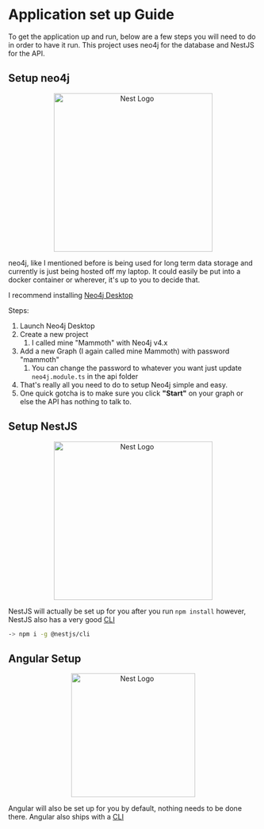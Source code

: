 # Application set up Guide

To get the application up and run, below are a few steps you will need to do in order to have it run.
This project uses neo4j for the database and NestJS for the API.

## Setup neo4j

<p align="center">
  <a href="http://neo4j.com/" target="blank"><img src="https://dist.neo4j.com/wp-content/uploads/neo4j_logo-325x150.png" width="320" alt="Nest Logo" /></a>
</p>

neo4j, like I mentioned before is being used for long term data storage and currently is just being hosted off my laptop.
It could easily be put into a docker container or wherever, it's up to you to decide that.

I recommend installing [Neo4j Desktop](https://neo4j.com/download/)

Steps:

1. Launch Neo4j Desktop
2. Create a new project
   1. I called mine "Mammoth" with Neo4j v4.x
3. Add a new Graph (I again called mine Mammoth) with password "mammoth"
   1. You can change the password to whatever you want just update `neo4j.module.ts` in the api folder
4. That's really all you need to do to setup Neo4j simple and easy.
5. One quick gotcha is to make sure you click **"Start"** on your graph or else the API has nothing to talk to.

## Setup NestJS

<p align="center">
  <a href="http://nestjs.com/" target="blank"><img src="https://nestjs.com/img/logo_text.svg" width="320" alt="Nest Logo" /></a>
</p>


NestJS will actually be set up for you after you run `npm install` however, NestJS
also has a very good [CLI](https://docs.nestjs.com/cli/overview)

```bash
-> npm i -g @nestjs/cli
```

## Angular Setup

<p align="center">
  <a href="http://angular.io/" target="blank"><img src="https://angular.io/assets/images/logos/angular/angular.svg" width="250" alt="Nest Logo" /></a>
</p>

Angular will also be set up for you by default, nothing needs to be done there. Angular
also ships with a [CLI](https://cli.angular.io)
